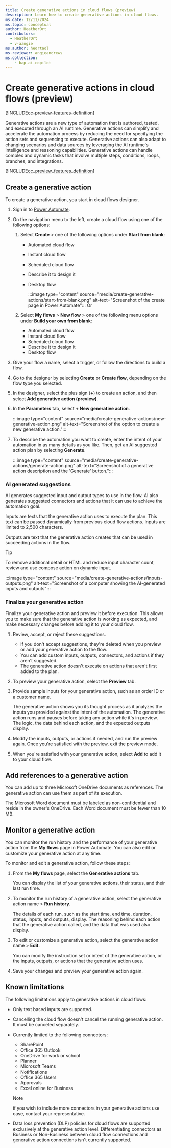 ```yaml
---
title: Create generative actions in cloud flows (preview)
description: Learn how to create generative actions in cloud flows.
ms.date: 12/11/2024
ms.topic: conceptual
author: HeatherOrt
contributors:
  - HeatherOrt
  - v-aangie
ms.author: heortaol
ms.reviewer: angieandrews
ms.collection: 
    - bap-ai-copilot
---
```


# Create generative actions in cloud flows (preview)

[!INCLUDE[cc-preview-features-definition](includes/cc-preview-features-top-note.md)]

Generative actions are a new type of automation that is authored, tested, and executed through an AI runtime. Generative actions can simplify and accelerate the automation process by reducing the need for specifying the action sets and sequencing to execute. Generative actions can also adapt to changing scenarios and data sources by leveraging the AI runtime's intelligence and reasoning capabilities. Generative actions can handle complex and dynamic tasks that involve multiple steps, conditions, loops, branches, and integrations.

[!INCLUDE[cc_preview_features_definition](includes/cc-preview-features-definition.md)]

## Create a generative action

To create a generative action, you start in cloud flows designer.

1. Sign in to [Power Automate](https://make.powerautomate.com).
1. On the navigation menu to the left, create a cloud flow using one of the following options:
    1. Select **Create** > one of the following options under **Start from blank**:
  
        - Automated cloud flow
        - Instant cloud flow
        - Scheduled cloud flow
        - Describe it to design it
        - Desktop flow

          :::image type="content" source="media/create-generative-actions/start-from-blank.png" alt-text="Screenshot of the create page in Power Automate":::
        Or

    1. Select **My flows** > **New flow** > one of the following menu options under **Build your own from blank**:

        - Automated cloud flow
        - Instant cloud flow
        - Scheduled cloud flow
        - Describe it to design it
        - Desktop flow

1. Give your flow a name, select a trigger, or follow the directions to build a flow.
1. Go to the designer by selecting **Create** or **Create flow**, depending on the flow type you selected.
1. In the designer, select the plus sign (**+**) to create an action, and then select **Add generative action (preview)**.
1. In the **Parameters** tab, select **+ New generative action**.

    :::image type="content" source="media/create-generative-actions/new-generative-action.png" alt-text="Screenshot of the option to create a new generative action.":::

1. To describe the automation you want to create, enter the intent of your automation in as many details as you like. Then, get an AI suggested action plan by selecting **Generate**.

    :::image type="content" source="media/create-generative-actions/generate-action.png" alt-text="Screenshot of a generative action description and the 'Generate' button.":::

### AI generated suggestions

AI generates suggested input and output types to use in the flow. AI also generates suggested connectors and actions that it can use to achieve the automation goal.

Inputs are texts that the generative action uses to execute the plan. This text can be passed dynamically from previous cloud flow actions. Inputs are limited to 2,500 characters.

Outputs are text that the generative action creates that can be used in succeeding actions in the flow.

> [!TIP]
> To remove additional detail or HTML and reduce input character count, review and use compose action on dynamic input.

:::image type="content" source="media/create-generative-actions/inputs-outputs.png" alt-text="Screenshot of a computer showing the AI-generated inputs and outputs":::

### Finalize your generative action

Finalize your generative action and preview it before execution. This allows you to make sure that the generative action is working as expected, and make necessary changes before adding it to your cloud flow.

1. Review, accept, or reject these suggestions.

    - If you don't accept suggestions, they're deleted when you preview or add your generative action to the flow.
    - You can add custom inputs, outputs, connectors, and actions if they aren't suggested.
    - The generative action doesn't execute on actions that aren't first added to the plan.

1. To preview your generative action, select the **Preview** tab.
1. Provide sample inputs for your generative action, such as an order ID or a customer name.

    The generative action shows you its thought process as it analyzes the inputs you provided against the intent of the automation. The generative action runs and pauses before taking any action while it's in preview. The logic, the data behind each action, and the expected outputs display.

1. Modify the inputs, outputs, or actions if needed, and run the preview again. Once you're satisfied with the preview, exit the preview mode.
1. When you're satisfied with your generative action, select **Add** to add it to your cloud flow.

## Add references to a generative action

You can add up to three Microsoft OneDrive documents as references. The generative action can use them as part of its execution.

The Microsoft Word document must be labeled as non-confidential and reside in the owner's OneDrive. Each Word document must be fewer than 10 MB.

## Monitor a generative action

You can monitor the run history and the performance of your generative action from the **My flows** page in Power Automate. You can also edit or customize your generative action at any time.

To monitor and edit a generative action, follow these steps:

1. From the **My flows** page, select the **Generative actions** tab.

    You can display the list of your generative actions, their status, and their last run time.

1. To monitor the run history of a generative action, select the generative action name > **Run history**.

    The details of each run, such as the start time, end time, duration, status, inputs, and outputs, display. The reasoning behind each action that the generative action called, and the data that was used also display.

1. To edit or customize a generative action, select the generative action name > **Edit**.

    You can modify the instruction set or intent of the generative action, or the inputs, outputs, or actions that the generative action uses.

1. Save your changes and preview your generative action again.

## Known limitations

The following limitations apply to generative actions in cloud flows:

- Only text based inputs are supported.
- Cancelling the cloud flow doesn't cancel the running generative action. It must be canceled separately.
- Currently limited to the following connectors:
  - SharePoint
  - Office 365 Outlook
  - OneDrive for work or school
  - Planner
  - Microsoft Teams
  - Notifications
  - Office 365 Users
  - Approvals
  - Excel online for Business

  > [!NOTE]
  > if you wish to include more connectors in your generative actions use case, contact your representative.

- Data loss prevention (DLP) policies for cloud flows are supported exclusively at the generative action level. Differentiating connectors as Business or Non-Business between cloud flow connections and generative action connections isn't currently supported.
